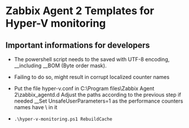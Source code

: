 # Zabbix Agent 2 Templates for Hyper-V monitoring 

## Important informations for developers

- The powershell script needs to the saved with UTF-8 encoding,
  __including __BOM (Byte order mask).
- Failing to do so, might result in corrupt localized counter names
  
- Put the file hyper-v.conf in C:\Program files\Zabbix Agent 2\zabbix_agentd.d
  Adjust the paths according to the previous step if needed
  __Set UnsafeUserParameters=1 as the performance counters names have \\ in it

- `.\hyper-v-monitoring.ps1 RebuildCache`